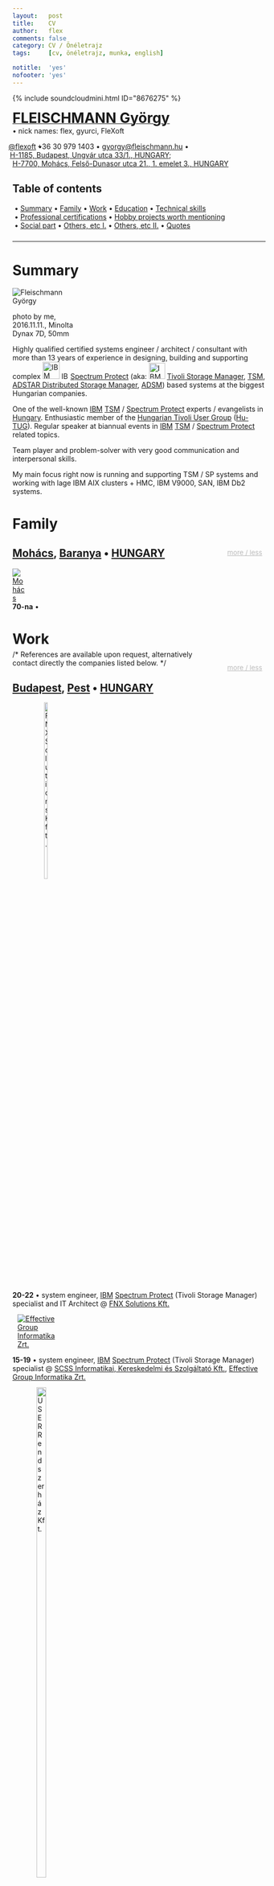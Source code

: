 ```yaml
---
layout:   post
title:    CV
author:   flex
comments: false
category: CV / Önéletrajz
tags:     [cv, önéletrajz, munka, english]

notitle:  'yes'
nofooter: 'yes'
---
```


{% include soundcloudmini.html ID="8676275" %}

<p style="margin-top: .1em; text-align: left;"><nobr><a href="https://gyorgy.fleischmann.hu/" target="_blank" rel="noopener noreferrer"><b style="font-size: 2em;">FLEISCHMANN György</b></a></nobr> <nobr>• nick names: flex, gyurci, FleXoft</nobr></p>

<p style="text-align: left;"><nobr><a href="https://twitter.com/flexoft" target="_blank" rel="noopener noreferrer"><i class="icon-twitter" style="margin-left: -4px; margin-right: -4px;"></i>@flexoft</a> •</nobr><nobr><i class="icon-mobile" style="margin-left: -4px; margin-right: -5px;"></i>+36 30 979 1403 •</nobr> <nobr><a href="mailto:gyorgy@fleischmann.hu" target="_top">gyorgy@fleischmann.hu</a> •</nobr> <nobr><a href="https://www.google.hu/maps/place/Budapest,+Ungv%C3%A1r+u.+33,+1185/@47.4337246,19.2123318,17z/data=!3m1!4b1!4m5!3m4!1s0x4741c18a7203082b:0x62593567a50ce394!8m2!3d47.433721!4d19.2145258?hl=hu"><i class="icon-home" style="margin-left: -5px; margin-right: 0px;"></i>H-1185, Budapest, Ungvár utca 33/1., HUNGARY</a></nobr>; <nobr><a href="https://www.google.com/maps/place/Moh%C3%A1cs,+Fels%C5%91-Dunasor+u.+21,+7700/@45.9987717,18.6858149,17z/data=!3m1!4b1!4m5!3m4!1s0x4742d1356221098b:0x77808ab57d5f960b!8m2!3d45.998768!4d18.6880089">H-7700, Mohács, Felső-Dunasor utca 21., 1. emelet 3., HUNGARY</a></nobr></p>

## Table of contents

<nobr>&nbsp;• <a href="#summary">Summary</a></nobr><nobr>&nbsp;• <a href="#family">Family</a></nobr><nobr>&nbsp;• <a href="#work">Work</a></nobr><nobr>&nbsp;• <a href="#education">Education</a></nobr><nobr>&nbsp;• <a href="#technical-skills">Technical skills</a></nobr><nobr>&nbsp;• <a href="#professional-certifications">Professional certifications</a></nobr><nobr>&nbsp;• <a href="#hobby-projects-worth-mentioning">Hobby projects worth mentioning</a></nobr><nobr>&nbsp;• <a href="#social-part">Social part</a></nobr><nobr>&nbsp;• <a href="#others-etc-i">Others, etc I.</a></nobr><nobr>&nbsp;• <a href="#others-etc-ii">Others, etc II.</a></nobr><nobr>&nbsp;• <a href="#quotes">Quotes</a></nobr>

<hr style="margin-top: 1.7em;">

# Summary

<div class="rightbox" style="width: 30%;"><img class="shadow fade" id="fadeimg1" onload="document.getElementById('fadeimg1').style.opacity='1'" src="photos/flex.jpg" alt="Fleischmann György" title="Fleischmann György">
  <p class="phototext">photo by me, 2016.11.11., Minolta Dynax 7D, 50mm</p></div>

Highly qualified certified systems engineer / architect / consultant with more than 13 years <span id="workTSM"></span> of experience in designing, building and supporting complex <a href="https://www.ibm.com/"><img class="inline" src="images/IBM_logo.jpg" alt="IBM Logo" style="width: 2.4em;"></a> <a href="https://www.ibm.com/us-en/marketplace/data-protection-and-recovery"><img class="inline" src="images/SpectrumProtect.png" alt="IBM Spectrum Protect Logo" style="width: 1em;"></a> <a href="https://www.ibm.com/us-en/marketplace/data-protection-and-recovery">Spectrum Protect</a> (aka: <a href="https://www.ibm.com/"><img class="inline" src="https://s-media-cache-ak0.pinimg.com/originals/f2/c2/e2/f2c2e2b63af6ffe5ddfff5a2557bfee6.jpg" alt="IBM Logo" style="width: 2.3em;"></a> <a href="https://en.wikipedia.org/wiki/IBM_Tivoli_Storage_Manager">Tivoli Storage Manager</a>, <a href="https://en.wikipedia.org/wiki/IBM_Tivoli_Storage_Manager">TSM</a>, <a href="https://en.wikipedia.org/wiki/IBM_Tivoli_Storage_Manager">ADSTAR Distributed Storage Manager</a>, <a href="https://en.wikipedia.org/wiki/IBM_Tivoli_Storage_Manager">ADSM</a>) based systems at the biggest Hungarian companies.

One of the well-known <a href="https://www.ibm.com/">IBM</a> <a href="https://www.ibm.com/us-en/marketplace/data-protection-and-recovery">TSM</a> / <a href="https://www.ibm.com/us-en/marketplace/data-protection-and-recovery">Spectrum Protect</a> experts / evangelists in <a href="https://en.wikipedia.org/wiki/Hungary">Hungary</a>. Enthusiastic member of the <a href="https://www.imwuc.org/hutug">Hungarian Tivoli User Group</a> (<a href="https://www.imwuc.org/hutug">Hu-TUG</a>). Regular speaker at biannual events in <a href="https://www.ibm.com/">IBM</a> <a href="https://www.ibm.com/us-en/marketplace/data-protection-and-recovery">TSM</a> / <a href="https://www.ibm.com/us-en/marketplace/data-protection-and-recovery">Spectrum Protect</a> related topics.

Team player and problem-solver with very good communication and interpersonal skills.

My main focus right now is running and supporting TSM / SP systems and working with lage IBM AIX clusters + HMC, IBM V9000, SAN, IBM Db2 systems.

<!-- break -->

<!-- # Family override clear property -->
<h1 id="family" style="clear: none;">Family</h1>

<div style="margin-left: 1em; padding: 0; float: right; width: 75pt; clear: right;">
  <p style="text-align: right; margin-bottom: 0;margin-right: 0.5em; font-size: 10pt;"><a class="hvr-buzz-out" style="color: #bbb;" href="javascript:showhide( 'motherID', 'fatherID', 'vigyorID', 'wifeID', 'annaID', 'gergoID', 'andrasID', 'hideBP', 'familypics' );">more / less <i class="icon-plus"></i></a></p>
</div>

## <a href="https://hu.wikipedia.org/wiki/Moh%C3%A1cs">Mohács</a>, <a href="https://hu.wikipedia.org/wiki/Baranya_megye">Baranya</a> • <a href="https://en.wikipedia.org/wiki/Hungary">HUNGARY</a>

<div class="rightbox" style="width: 5%;"><a href="http://www.mohacs.hu/"><img src="images/MohacsCimer.png" alt="Mohács" title="Mohács"></a></div>

<div id="motherID" style="display:none;"><span title="1937-2014">37-14</span> • <a href="https://anyuka.fleischmann.hu/">mother, Zsuzsanna</a> • <span id="motherBirthDiff"></span>, ✟ <span id="motherBirthAgo">?</span> ago</div>
<div id="fatherID" style="display:none;"><span title="1945-">45-na</span> • <a href="https://apuka.fleischmann.hu/">father, György</a> • <span id="fatherBirthDiff"></span></div>
<div id="vigyorID" style="display:none;"><span title="1957-">57-na</span> • stepbrother, István • <span id="vigyorBirthDiff"></span></div>

<div id="flexID" style="display:block;"><span title="1970-"><b>70-na</b></span> • <span id="flexBirthDiff"></span></div>

<div id="hideBP" style="display:none;"><div class="rightbox" style="width: 5%;"><a href="http://www.budapest.hu/"><img src="https://upload.wikimedia.org/wikipedia/commons/thumb/4/43/Coa_Hungary_Town_Budapest_big.svg/1200px-Coa_Hungary_Town_Budapest_big.svg.png" alt="Budapest" title="Budapest"></a></div>
<h2><a href="https://hu.wikipedia.org/wiki/Budapest">Budapest</a>, <a href="https://hu.wikipedia.org/wiki/Pest_megye">Pest</a> • <a href="https://en.wikipedia.org/wiki/Hungary">HUNGARY</a></h2></div>

<div id="wifeID" style="display:none;"><span title="1974-">74-na</span> • <a href="https://hajnalka.fleischmann.hu/">wife, Hajnalka</a> • <span id="wifeBirthDiff"></span> <span><div style="display:inline-block; font-size: 0.4em; "><b>acquaintance:</b> <span id="acquaintanceDiff"></span><br><b>marriage:</b> <span id="marriagehDiff"></span></div></span></div>
<div id="annaID" style="display:none;"><span title="2001-">01-na</span> • <a href="https://anna.fleischmann.hu/">Anna</a> • <span id="annaBirthDiff"></span></div>
<div id="gergoID" style="display:none;"><span title="2005-">05-na</span> • <a href="https://gergo.fleischmann.hu/">Gergő</a> • <span id="gergoBirthDiff"></span></div>
<div id="andrasID" style="display:none;"><span title="2017-">17-na</span> • <a href="https://andras.fleischmann.hu/">András</a> • <span id="andrasBirthDiff"></span></div>

# Work
<div style="margin-left: 1em; padding: 0; float: right; width: 75pt;">
  <p style="text-align: right; margin-bottom: 0;margin-right: 0.5em; font-size: 10pt;"><a class="hvr-buzz-out" style="color: #bbb;" href="javascript:showhide( 'fnxsID', 'egID', 'userID', 'schneiderID', 'sgID', 'clID', 'mofaID' );">more / less <i class="icon-plus"></i></a></p>
</div>
<p class="phototext" style="margin-top: -1em;">/* References are available upon request, alternatively contact directly the companies listed below. */</p>

## <a href="https://hu.wikipedia.org/wiki/Budapest">Budapest</a>, <a href="https://hu.wikipedia.org/wiki/Pest_megye">Pest</a> • <a href="https://en.wikipedia.org/wiki/Hungary">HUNGARY</a>

<div class="rightbox" style="width: 15%; margin-left: 2%; margin-top: -.1em;"><a href="https://fnxs.hu/"><img class="" style="width: 30%" align="right" src="images/cv/FNXS_transparent_logo.png" alt="FNX Solutions Kft." title="FNX Solutions Kft."></a></div>
<p><nobr><span title="2015-"><b>20-22</b></span> • </nobr>system engineer, <a href="http://www.ibm.com/">IBM</a> <a href="http://www-03.ibm.com/software/products/en/spectrum-protect">Spectrum Protect</a> (Tivoli Storage Manager) specialist and IT Architect @ <a href="http://www.scss.hu/">FNX Solutions Kft.</a></p>

<div id="fnxsID" style="display:none; margin-left: 1em; margin-bottom: 1em;">

<ul style="list-style-type:disc">
<li>further support at large IBM TSM, SP customers in Hungary</li>
<li>participate in large IT projects as an IT Architect in Hungary</li>
<li>work with lage IBM AIX clusters + HMC, IBM FlashSystem V9000, SAN, IBM Db2 systems</li>
<li>spent <b><span id="work_fnxs"></span></b></li>
</ul>

</div>
<div style="clear: both; margin: 0;"></div>

<div class="rightbox" style="width: 15%; margin-left: 2%; margin-top: -.1em;"><a href="http://effectivegroup.hu/"><img class="" src="images/cv/EG_logo.png" alt="Effective Group Informatika Zrt." title="Effective Group Informatika Zrt."></a></div>
<p><nobr><span title="2015-"><b>15-19</b></span> • </nobr>system engineer, <a href="http://www.ibm.com/">IBM</a> <a href="http://www-03.ibm.com/software/products/en/spectrum-protect">Spectrum Protect</a> (Tivoli Storage Manager) specialist @ <a href="http://www.scss.hu/">SCSS Informatikai, Kereskedelmi és Szolgáltató Kft.</a>, <a href="http://effectivegroup.hu/">Effective Group Informatika Zrt.</a></p>

<div id="egID" style="display:none; margin-left: 1em; margin-bottom: 1em;">

<ul style="list-style-type:disc">
<li>working with <a href="https://www.microfocus.com/en-us/products/servicemanager/overview">Micro Focus / HPE / HP Service Manager</a> for more than a year as a new field</li>
<li>learning "<a src="https://www-03.ibm.com/software/products/lv/tivosystautoformult">IBM Tivoli System Automation for Multiplatforms"</a> cluster managing software</li>
<li>supporting a dozen large IBM TSM, SP customers in Hungary</li>
<li>supporting IBM GPFS, Spectrum Scale cutomers with TSM / SP HSM</li>
<li>TSM Symposium, 15 (Dresden)</li>
<li>speaker of <a href="http://systemsday.momartmail.hu/Home/Program">IBM, RRC Systems Day</a> (Effective storage usage in backup environments, real implementation experiences), 17</li>
<li>spent <b><span id="work_eg"></span></b></li>
</ul>

<b>main projects and references:</b><br>

<ul style="list-style-type:disc">
<li>Service Manager:</li>

<ul style="list-style-type:circle">
<li>MOL Nyrt. (>1Y): participate in new SM implementation (configuration item customization, uCMDB integration and service catalog parts)</li>
<li>small SM works at Magyar Államkincstár and GIRO Zrt.</li>
</ul>
</ul>

<ul style="list-style-type:disc">
<li>7/24 high availability TSM v6, v7, v8 support for:</li>

<ul style="list-style-type:circle">
<li>MKB BANK Zrt. (>3Y): 4 TSM servers on a HP-UX cluster environment with library manager configuration and other 2 TSM servers (IBM AIX) for document archiving systems</li>
<li>Generali Biztosító Zrt. (>2Y): 2 general TSM servers on Microsoft Windows and other 2 TSM (IBM AIX) servers for document store systems</li>
<li>MTVA (Médiaszolgáltatás-támogató és Vagyonkezelő Alap, Media Services and Support Trust Fund) (>3Y): TSM on a Microsoft Windows servers, node replication, container pool deduplication environments and TSM on Linux with GPFS filesystems</li>
<li>MVMI (Magyar Villamos Művek Informatika Zrt., Hungarian Electricity Private Limited Company), NAK (Nemzeti Agrárgazdasági Kamara, Hungarian Chamber of Agriculture), Diákhitel Központ Zrt., EOS Faktor Zrt., FGSZ (FGSZ Földgázszállító Zrt., Natural Gas Transmission Private Company Limited), FPH (Budapest Főváros Önkormányzata Főpolgármesteri Hivatal, Municipality of Budapest)</li>
</ul>
</ul>

</div>
<div style="clear: both; margin: 0;"></div>

<div class="rightbox" style="width: 15%; margin-left: 2%; margin-top: -.1em;"><a href="http://www.userrendszerhaz.hu/"><img class="" style="width: 50%" align="right" src="images/cv/USER_logo.png" alt="USER Rendszerház Kft." title="USER Rendszerház Kft."></a></div>
<p><nobr><span title="2004-2014"><b>04-14</b></span> • </nobr>system engineer, <a href="http://www.ibm.com/">IBM</a> <a href="http://www-03.ibm.com/software/products/en/spectrum-protect">Tivoli Storage Manager</a> specialist @ <a href="http://www.user.hu/">USER Tanácsadó Kft.</a>, <a href="http://www.userrendszerhaz.hu/">USER Rendszerház Kft.</a> (IBM Tivoli Awards, <span title="2012">12</span> • IBM AAA-level Tivoli Deployment Accreditation, <span title="2013">13</span>)</p>

<div id="userID" style="display:none; margin-left: 1em; margin-bottom: 1em;">

<ul style="list-style-type:disc">
<li>supporting a dozen large IBM TSM customers in Hungary</li>
<li>participation in the biggest IBM TSM related events (IBM C&SI EMEA Technical Academy, 14 (Madrid) • IBM Tivoli Technical Academy, 13 (Reading) • TSM Symposium, 11 (Dresden))</li>
<li>architect / integrate big IBM TSM configurations</li>
<li>troubleshoot / consult performance, backup, restore issues</li>
<li>member of several IBM TSM API based developments</li>
<li>health check, operate, maintain big IBM TSM environments</li>
<li>speaker of <a href="http://cloudday.momart.hu/">VMware Cloud Day</a> (Backing up VMware with IBM technology), 13</li>
<li>spent <b><span id="work_user"></span></b></li>
</ul>

<b>main projects and references:</b><br>

<ul style="list-style-type:disc">
<li>7/24 high availability TSM v5, v6 support for:</li>
<ul style="list-style-type:circle">
<li>MKB BANK Zrt. (>10Y): 4 TSM servers on a HP-UX cluster environment with library manager configuration and other 2 TSM servers (IBM AIX) for document archiving systems</li>
<li>Allianz Hungária Zrt. (>10Y): TSM on a HA AIX environment with library manager configuration and other 2 TSM servers for document store systems</li>  
<li>Genarali Biztosító Zrt. (>10Y): 4 general TSM servers on Microsoft Windows for the region and other 2 TSM servers on IBM AIX for document store systems</li>
<li>FHB (FHB Bank Zrt., FHB Commercial Bank Ltd.) (>2Y): TSM on a AIX HA environment</li>
<li>Budapest Bank (>10Y): 2 TSM servers on a HA AIX environment</li>
<li>Chello Central Europe Zrt. (AMC Networks International – Central Europe) (>8Y): biggest TSM based video media archiving environment implementation and support</li>
<li>HVB (HypoVereinsbank)/UniCredit Bank Hungary Zrt. (>10Y): the first v5 –> v6 AIX TSM systems migrated in the region on an IBM PureFlex system</li>
</ul>
<li>TSM v5 -> v6 migration (TSM DB > 300GB) (OEP, UniCredit Bank Hungary Zrt., Genarali Biztosító Zrt., MKB BANK Zrt.)</li>
<li>v6 TSM based backup solutions for IBM PureFlex based environments and support (iCell, NISZ)</li>
<li>TSM v5 -> v6 migration consultation at HSBC Turkey (Istanbul)</li>
<li>dealt with IBM SoftLayer fundamentals (Infrastructure-as-a-Service (IaaS))</li>
</ul>

</div>
<div style="clear: both; margin: 0;"></div>

<div class="rightbox" style="width: 15%; margin-left: 2%"><a href="http://www.schneider-electric.hu/"><img class="" src="images/cv/Schneider_Electric_logo.png" alt="Schneider Electric Hungária Villamossági Rt." title="Schneider Electric Hungária Villamossági Rt."></a></div>
<p><nobr><span title="2001-2003"><b>01-03</b></span> • </nobr>network / <a href="http://www.ibm.com/">IBM</a> <a href="http://www-03.ibm.com/software/products/en/ibmdomino">Lotus Notes / Domino</a> administrator @ <a href="http://www.schneider-electric.hu/">Schneider Electric Hungária Villamossági Rt.</a></p>

<div id="schneiderID" style="display:none; margin-left: 1em; margin-bottom: 1em; margin-top: 0em;">

<ul style="list-style-type:disc">
<li class="small">IBM Lotus Notes administrator (450 users; Austria, Slovak Republic, Slovenia, Croatia, Yugoslavia) and developer</li>
<li class="small">operating the entire network</li>
<li class="small">work in S.A.P. R3 environment (COMPAQ/Digital, True64 UNIX)</li>
<li class="small">organised and successfully started the new logistics center of Schneider Electric Hungária Villamossági Rt. in Harbor Park (Frame Relay connection to the center, phone network, computer network, wireless phone (DECT), wireless network (based on Cisco Aironet 340, 350 series), Novell Netware, ...)</li>
<li class="small">working with the following systems and equipments: CheckPoint firewall, Netscape iPlanet Web server, Netscape CMS server, Netscape Proxy server, Novell Netware 5.x, Intel Shiva + Radius, Nortel network equipments (switches, routers, hubs), ntp, ...</li>
<li class="small">prepared: SMS gateway (Linux + perl + Nokia 6210), webcamera (Linux + V4L + bttv)</li>
<li class="small">started the intranet in Hungary (based on IBM Lotus Notes, WIB)</li>
<li class="small">spent <b><span id="work_schneider"></span></b></li>
</ul>

</div>
<div style="clear: both; margin: 0;"></div>

<div class="rightbox" style="width: 15%; margin-left: 2%"><a href="http://www.societegenerale.fr/"><img class="" src="images/cv/SG_logo.png" alt="Société Générale Hungária Bank Inc." title="Société Générale Hungária Bank Inc."></a></div>
<p><nobr><span title="1998-2001"><b>98-01</b></span> • </nobr>office automation officer @ <a href="http://www.societegenerale.fr/">Société Générale Hungária Bank Inc.</a></p>

<div id="sgID" style="display:none; margin-left: 1em; margin-bottom: 1em; margin-top: 0em;">

<ul style="list-style-type:disc">
<li class="small">built up from the ground the entire information system of this new bank with two colleagues</li>
<li class="small">Lotus Notes administrator and developer</li>
<li class="small">working with GIRO, SWIFT and the local accounting system</li>
<li class="small">installing and supporting SogeCash (MultiCash based) remote bank systems</li>
<li class="small">spent <b><span id="work_sg"></span></b></li>
</ul>

</div>
<div style="clear: both;"></div>

<div class="rightbox" style="width: 15%; margin-left: 2%"><a href="http://www.ca-cib.com/"><img class="" src="images/cv/CL_logo.png" alt="Crédit Lyonnais Bank Hungary Inc." title="Crédit Lyonnais Bank Hungary Inc."></a></div>
<p><nobr><span title="1997-1998"><b>97-98</b></span> • </nobr>EDP assistant @ <a href="http://www.ca-cib.com/">Crédit Lyonnais Bank Hungary Inc.</a></p>

<div id="clID" style="display:none; margin-left: 1em; margin-bottom: 1em; margin-top: 0em;">

<ul style="list-style-type:disc">
<li class="smallest">learning to use and operate the new systems (HP-UX, HP PCs, Microsoft WindowsNT network, SQL, TCP/IP)</li>
<li class="smallest">worked with GIRO, SWIFT, Lotus Notes and the local accounting system</li>
<li class="smallest">spent <b><span id="work_cl"></span></b></li>
</ul>

</div>
<div style="clear: both; margin: 0;"></div>

## <a href="https://hu.wikipedia.org/wiki/Moh%C3%A1cs">Mohács</a>, <a href="https://hu.wikipedia.org/wiki/Baranya_megye">Baranya</a> • <a href="https://en.wikipedia.org/wiki/Hungary">HUNGARY</a>

<div class="rightbox" style="width: 15%; margin-left: 2%"><a href="http://kronospan-mofa.hu/"><img class="" src="images/cv/Kronospan-mofa_logo.png" alt="Fibreboard Factory (M.O.F.A.) Inc." title="Fibreboard Factory (M.O.F.A.) Inc."></a></div>
<p><nobr><span title="1991-1997"><b>91-97</b></span> • </nobr>system engineer @ <a href="http://kronospan-mofa.hu/">Fibreboard Factory (M.O.F.A.) Inc.</a></p>

<div id="mofaID" style="display:none; margin-left: 1em; margin-bottom: 1em;">

<ul style="list-style-type:disc">
<li class="smallest">learned to use i8048 and i8051 microcontrollers</li>
<li class="smallest">December 1991 - August 1992 programmer assistant, computer technology collaborator</li>
<li class="smallest">learned to use the local network, programmed in C language</li>
<li class="smallest">March 1994 - March 1997 computer technology organizer</li>
<li class="smallest">extended the network of the company, connected its existing systems, worked independently, maintained and controlled the whole system</li>
<li class="smallest">formed new concepts in the information technology system of the company, established the e-mail system and the DIAL-IN accessibility of the network, developed ONLINE systems and established these systems on the existing network</li>
<li class="smallest">software legalization</li>
<li class="smallest">established and maintained several Novell NetWare based networks in Mohács city</li>
<li class="smallest">spent <b><span id="work_mofa"></span></b> including my compulsory military service</li>
</ul>

</div>
<div style="clear: both; margin: 0;"></div>

# Education

## <a href="https://hu.wikipedia.org/wiki/Kecskem%C3%A9t">Kecskemét</a>, <a href="https://hu.wikipedia.org/wiki/B%C3%A1cs-Kiskun_megye">Bács-Kiskun</a> • <a href="https://en.wikipedia.org/wiki/Hungary">HUNGARY</a>

<div class="rightbox" style="width: 15%; margin-left: 2%"><a href="http://gamf.uni-pae.hu/"><img class="" style="width: 30%" align="right" src="images/cv/GAMF_logo.png" alt="Technical College of Machine Industry and Automation (G.A.M.F.)" title="Technical College of Machine Industry and Automation (G.A.M.F.)"></a></div>
<p><nobr><span title="1988-1991"><b>88-91</b></span> • </nobr><a href="http://gamf.uni-pae.hu/">Technical College of Machine Industry and Automation (G.A.M.F.)</a> • specialization: computer technology • my diploma work was an Intel MCS-51 (8051) assembler and BIN2HEX converter written in Intel x86 assembly language</p>
 
## <a href="https://hu.wikipedia.org/wiki/Moh%C3%A1cs">Mohács</a>, <a href="https://hu.wikipedia.org/wiki/Baranya_megye">Baranya</a> • <a href="https://en.wikipedia.org/wiki/Hungary">HUNGARY</a>

<div class="rightbox" style="width: 15%; margin-left: 2%"><a href="http://mohacsikisfaludy.hu/"><img class="" style="width: 30%" align="right" src="images/cv/Kisfaludy_logo.png" alt="Kisfaludy Károly Secondary School" title="Kisfaludy Károly Secondary School"></a></div>
<p><nobr><span title="1984-1988"><b>84-88</b></span> • </nobr><a href="http://mohacsikisfaludy.hu/">Kisfaludy Károly Secondary School</a> • faculties: mathematics, physics</p>

# Technical skills

## IBM Tivoli Storage Manager / Spectrum Protect related

Daily TSM administration and 7/24 support for banks, insurance companies, broadcasting companies and state sector • Co-author of the <a href="http://www.tsmadmin.com/">tsmadmin.com</a> blog • Founder of the <a href="https://tsmadm.pl.fleischmann.hu">tsmadm.pl</a> free IBM TSM administration tool • The person who opens / closes the most tickets (IBM <a href="https://www-01.ibm.com/support/docview.wss?uid=swg21507643">PMR</a>, <a href="https://www-01.ibm.com/support/docview.wss?uid=swg21507643">Problem Management Report</a>) each year in Hungary • Took IBM TSM / Spectrum Protect (implementation, operation, administration, advanced administration) trainings (>30, on behalf of IBM, <a href="http://iqjb.hu/">IQSOFT - John Bryce Oktatóközpont Kft.</a> and <a href="https://www.training360.com/">Training 360 Kft.</a>)

## Programming languages

Objective-C (applications with Core Location framework, 13 and BLE, 17) • C (kernel mode device driver on Linux, TSM API) • Lua (Simple game development on PICO-8) • 80x86 assembly (direct IPX protocol programming) • ATMEL AVR assembly, C (GSM based home automation, 09) • Epson S1C88 assembly (code breaker game, 04) • CA Clipper • DataFlex • perl (tsmadm.pl, 13) • awk • UNIX shell • Psion OPL (PhotoPal, 01) • Lotus Formula • Lotus Script (incident log system) • JavaScript

<p class="phototext" style="margin-top: -0.4em;">/* I'm not a real coder! */</p>

## Operating systems

UNIX (from [Slackware](http://www.slackware.com/) 1.0) • Microsoft Windows (>2.1x) • Apple macOS (>Mac OS X 10.4, Tiger)

## Hardware

IBM tape libraries (LTO, 3592 drives); IBM, HPE, Oracle High-End machines and storage systems

# Professional certifications

<div class="rightbox" style="width: 7%;"><img class="" src="images/cv/IBM_Sectrum_Protect_v8.1.png" alt="IBM Sectrum Protect v8.1 Deployment Professional" title="IBM Sectrum Protect v8.1 Deployment Professional"></div><div class="rightbox" style="width: 7%;"><img class="" src="images/cv/Veeam_Availability_Suite_VMTSP_v9.5.png" alt="Veeam Availability Suite VMTSP v9.5" title="Veeam Availability Suite VMTSP v9.5"></div>

* Veeam Technical Sales Professional (VMTSP) • 05/10/2021
* ITIL v3 2011 Foundation • 08/10/2018
* Veeam Technical Sales Professional (VMTSP) - Veeam Availability Suite v9.5 • 09/28/2017
* IBM Certified Deployment Professional - Spectrum Protect V8.1 • 07/28/2017
* IBM Certified Deployment Professional - Tivoli Storage Manager V7.1 • 05/18/2015
* IBM Certified Deployment Professional - Tivoli Storage Productivity Center v5.1 • 06/04/2013
* IBM Certified Deployment Professional - Tivoli Storage Manager v6.3 • 02/01/2013
* IBM Certified Solution Advisor - Tivoli Storage Solutions v3 • 03/22/2012
* IBM Certified Solution Advisor - Tivoli Storage Solutions v2 • 03/30/2011
* IBM Certified Deployment Professional - Tivoli Storage Manager v6.1 • 12/01/2009

# Hobby projects worth mentioning

<div class="rightbox" style="width: 12%;">
<a href="transversion.html"><img class="zoomeffect" src="images/transversion/transversion_v1.0.p8.png" alt="PICO-8 Transversion" title="PICO-8 Transversion"/></a>
<p class="phototext"><a href="transversion.html">Transversion</a> on PICO-8</p>
<br>
<a href="https://fleischmann.hu/"><img class="shadow zoomeffect" src="images/html/fleischmann.hu_(2018-02-01).png" alt="fleischmann.hu from 2018." title="fleischmann.hu from 2018."></a>
<p class="phototext"><a href="https://fleischmann.hu/">fleischmann.hu</a> from 2018.</p>
</div>

<div class="rightbox" style="width: 15%;">
<a href="https://old.fleischmann.hu/photo/contents/index.htm"><img class="shadow zoomeffect" src="images/html/FLEISCHMANN.HU_Tartalom-Contents_(20100518).png" alt="fleischmann.hu from 2010." title="fleischmann.hu from 2010."></a>
<p class="phototext"><a href="https://old.fleischmann.hu/photo/contents/index.htm">fleischmann.hu</a> from 2010.</p>
</div>

<div class="rightbox" style="width: 15%;">
<a href="https://tsmadm.pl.fleischmann.hu"><img class="shadow zoomeffect" src="images/html/tsmadm.pl.jpg" alt="tsmadm.pl" title="tsmadm.pl"></a>
<p class="phototext"><a href="https://tsmadm.pl.fleischmann.hu">tsmadm.pl</a></p>
<br>
<a href="https://github.com/FleXoft/SpeedLimit-for-iOS"><img class="shadow zoomeffect" src="images/html/SpeedLimit.png" alt="SpeedLimit" title="SpeedLimit"/></a>
<p class="phototext"><a href="https://github.com/FleXoft/SpeedLimit-for-iOS">SpeedLimit</a> on iOS</p>
</div>

## 18

* <a href="https://www.lexaloffle.com/pico-8.php">PICO-8</a> simple game development (<a href="https://pico-8.wikia.com/wiki/Lua">Lua</a>) [project on GitHub](https://github.com/FleXoft/pico8-transversion)
* spadmin.pl (perl) [abandoned 😢]
* regularly updated, developed [fleischmann.hu](https://fleischmann.hu/) pages

## 17

* <a href="https://fleischmann.hu/">family pages (GitHub, jekyll, HTML5, CSS3)</a>
* <a href="https://github.com/FleXoft/HuTUG">Hu-TUG storage newsletters 1-5</a> (Google Docs)
* simple heart rate monitoring macOS application based on Polar H7 BLE device with Xcode and Swift <a href="https://github.com/FleXoft/Polar-H7-HRM">project on GitHub</a>

## 15

* recorded for a year what I did and what I looked like
<div style="width: 49.33%; margin-left: 1.3em;"><div class="videocontainer" style="padding-bottom: 31%;"><iframe class="iframeshadow" src="https://player.vimeo.com/video/249302002" frameborder="0" webkitallowfullscreen mozallowfullscreen allowfullscreen></iframe></div></div>

## 13

* <a href="https://tsmadm.pl.fleischmann.hu/">tsmadm.pl</a> (perl) <a href="https://github.com/FleXoft/tsmadm.pl">project on GitHub</a>
* speedLimit for iOS (Objective-C) <a href="https://github.com/FleXoft/SpeedLimit-for-iOS">project on GitHub</a>

## -10

* active photoblogger (<a href="https://old.fleischmann.hu/photo/B2005/latest.htm">05</a>, <a href="https://old.fleischmann.hu/photo/B2006/latest.htm">06</a>, <a href="https://old.fleischmann.hu/photo/B2007/latest.htm">07</a>, <a href="https://old.fleischmann.hu/photo/B2008/latest.htm">08</a>, <a href="https://old.fleischmann.hu/photo/B2009Q1/index.htm">09</a> + photoblog site generator perl script)

<div class="rightbox" style="width: 17%;">
<a href="https://www.flickr.com/photos/fleischmann/sets/72157622129419487/"><img class="shadow zoomeffect" src="images/flickr_thumb.png" alt="BKV Photostream" title="BKV Photostream"></a><p class="phototext"><a href="https://www.flickr.com/photos/fleischmann/sets/72157622129419487/">BKV Photostream</a></p>
</div>

## 09

<div class="rightbox" style="width: 13%;">
<a href="https://www.olimex.com/Products/AVR/Development/AVR-GSM/"><img class="" src="https://www.olimex.com/Products/AVR/Development/AVR-GSM/images/thumbs/310x230/AVR-GSM-01.jpg" alt="" title=""></a><p class="phototext"><a href="https://www.olimex.com/Products/AVR/Development/AVR-GSM/">AVR-GSM</a></p>
</div>

* <a href="https://www.olimex.com/Products/AVR/Development/AVR-GSM/">AVR-GSM</a> based home automation project (<a href="https://en.wikipedia.org/wiki/AVR_microcontrollers">AVR</a> C, <a href="https://en.wikipedia.org/wiki/I%C2%B2C">I²C</a>, <a href="http://www.ti.com/product/LM75A">LM75</a>, <a href="https://en.wikipedia.org/wiki/Hitachi_HD44780_LCD_controller">HD44780</a>, <a href="https://en.wikipedia.org/wiki/SIMCom">SIM300D</a>)
* <a href="https://www.flickr.com/photos/fleischmann/sets/72157622129419487/">BKV photostream</a>

# Social part

You can also find me on a variety of social network sites:

<nobr><a href="https://twitter.com/FleXoft"><i class="icon-twitter" style="margin-right: -1px;"></i>twitter</a> •</nobr> 
<nobr><a href="https://www.facebook.com/fleischmann.gy"><i class="icon-facebook" style="margin-left: -5px; margin-right: -6px;"></i>facebook</a> •</nobr> 
<nobr><a href="http://fleischmann.tumblr.com/"><i class="icon-tumblr" style="margin-left: -4px; margin-right: -4px;"></i>tumblr</a> •</nobr> 
<nobr><a href="https://www.flickr.com/photos/fleischmann/sets/72157622129419487/"><i class="icon-flickr" style="margin-right: 0px;"></i>flickr</a> •</nobr> 
<nobr><a href="https://plus.google.com/111227740573593478868"><i class="icon-gplus" style="margin-right: 0.3em;"></i>Google+</a> •</nobr> 
<nobr><a href="skype://Flexoft/"><i class="icon-skype" style="margin-right: -1px;"></i>Skype</a> •</nobr> 
<nobr><a href="https://www.linkedin.com/in/fleischmanngyorgy/">linked<i class="icon-linkedin-squared"></i></a> •</nobr> 
<nobr><a href="https://github.com/FleXoft"><i class="icon-github-circled"></i>GitHub</a> / <a href="https://gist.github.com/FleXoft/">GitHubGist</a> •</nobr>
<nobr><a href="https://soundcloud.com/fleischmann-gy-rgy"><i class="icon-soundcloud"></i> Soundcloud</a> •</nobr>
<nobr><a href="https://hypem.com/FleXoft">HYPE MACHINE</a> <a href="https://hypem.com/FleXoft"><img src="images/HYPE_MACHINE.png" style="width: 25px;"></a> •</nobr>
<nobr><a href="https://www.gog.com/u/FleXoft">GOG</a> <a href="https://www.gog.com/u/FleXoft"></a> •</nobr>
<nobr><a href="https://steamcommunity.com/id/flexoft/">Steam</a> <a href="https://steamcommunity.com/id/flexoft/"></a></nobr>

<!-- Prepare a container for your calendar. -->
<script src="https://unpkg.com/github-calendar@latest/dist/github-calendar.min.js"></script>

<!-- Optionally, include the theme (if you don't want to struggle to write the CSS) -->
<link rel="stylesheet" href="https://unpkg.com/github-calendar@latest/dist/github-calendar-responsive.css" />

<style type="text/css">
  
.f4 { display: none; }

.float-left {
  display: none;  
}

.contrib-legend {
  display: none;  
}

</style>

<!-- Prepare a container for your calendar. -->
<div class="calendar" style="float: left; width: 100%; margin-top: .5em;">
    <!-- Loading stuff -->
    Loading the data just for you.
</div>

<script>
    new GitHubCalendar(".calendar", "FleXoft");
</script>

# Others, etc I.

* working knowledge of everyday English
* good knowledge of technical English
* experienced driver ("B" category driving licence)
* compulsory military service completed
* free time activities: (football), cinema, reading, music, photography
* I do not smoke
* [Sputnik V COVID-19 vaccinated](https://en.wikipedia.org/wiki/Sputnik_V_COVID-19_vaccine) 04/10/2021,
* last update: **05/10/2021** <sub><sup>(MM/DD/YYYY)</sup></sub>

# Others, etc II.

* gender: male
* height, weight: average
* blood type: O Rh negative
* sexual orientation: straight
* sometimes I wear reading glasses: +1.0D
* religion: none (Franco Zeffirelli's "<a href="https://en.wikipedia.org/wiki/Brother_Sun,_Sister_Moon">Fratello sole, sorella luna (Brother Sun, Sister Moon</a>)", Norman Jewison's "<a href="https://en.wikipedia.org/wiki/Jesus_Christ_Superstar">Jesus Christ Superstar</a>" and Terry Jones's "<a href="https://en.wikipedia.org/wiki/Monty_Python%27s_Life_of_Brian">Monty Python's Life of Brian</a>" touched me, but if I really need to choose: <a href="https://en.wikipedia.org/wiki/Buddhism">Buddhism</a> or <a href="https://en.wikipedia.org/wiki/International_Society_for_Krishna_Consciousness">Krishna Consciousness</a> are the closests), I believe in science, <a href="https://en.wikipedia.org/wiki/Open-source_software">open source</a> and <a href="https://www.scene.org/">demo scene</a> instead
* political views: undecided
* intelligence: normal
* civil, marital status: married, 3 kids (<a href="https://anna.fleischmann.hu/">Anna</a> • <a href="https://gergo.fleischmann.hu/">Gergő</a> • <a href="https://andras.fleischmann.hu/">András</a>) and a <a href="https://tofi.fleischmann.hu/">dog</a>
* economy, financial situation: stable
* I'm also a nerd with too many project ideas for one lifetime
* I know what <a href="https://gettingthingsdone.com/">GTD (Get Things Done)</a> and Inbox Zero mean
* my first own computer was a <a href="https://en.wikipedia.org/wiki/Sinclair_Research"><img class="inline" src="images/sinclair.png" alt="Sinclair Logo" style="width: 170px;"></a> <a href="https://en.wikipedia.org/wiki/ZX_Spectrum">ZX Spectrum</a> 48K
* my father is a well known TV repairman, so I deeply believe in fixing things

# Quotes

> "People leave managers, not companies." [Forbes](https://www.forbes.com/sites/victorlipman/2015/08/04/people-leave-managers-not-companies/)

> "For the past 33 years, I have looked in the mirror every morning and asked myself: 'If today were the last day of my life, would I want to do what I am about to do today?' And whenever the answer has been 'No' for too many days in a row, I know I need to change something." [Steve Jobs](https://www.brainyquote.com/quotes/steve_jobs_416877)

> "Trust your passion, believe in your dream." [Satoru Iwata](https://en.wikipedia.org/wiki/Satoru_Iwata)

> “Do. Or do not. There is no try.” [Yoda](https://www.starwars.com/news/the-starwars-com-10-best-yoda-quotes), Star Wars: The Empire Strikes Back

> "The people who are crazy enough to think they can change the world are the ones who do." [Rob Siltanen](https://www.forbes.com/sites/onmarketing/2011/12/14/the-real-story-behind-apples-think-different-campaign/), Apple’s “Think Different” commercial, 1997

> "You don’t want to be rich — You want to be happy." [Sindre Sorhus](https://blog.sindresorhus.com/answering-anything-678ce5623798)

> “No one ever leaves a job because everything’s awesome, right? Work’s hard.” [Kevin Systrom](https://www.theverge.com/2018/10/15/17979282/kevin-systrom-instagram-quitting-ceo-facebook)

> "Change is coming, whether you like it or not! #climatestrike #fridaysforfuture" [Greta Thunberg](https://www.facebook.com/gretathunbergsweden/) 

> “My favorite things in life don’t cost any money. It’s really clear that the most precious resource we all have is time.” [Steve Jobs](https://twitter.com/tim_cook/status/1180431240404430849)

<br>

**[⬆ back to top](#table-of-contents)**

<!-- my Javascript Helpers -->

<script type="text/javascript">
    
    // main()
    
	today = new Date();
    diff  = new Date();
	
  	function dateDiff2 ( fromDate, toDate ) {
    
    	var returnString = "";
    	var tmpdiff;
    
		var one_day = 1000 * 60 * 60 * 24;

    	diff.setTime( new Date( fromDate.getFullYear(), fromDate.getMonth(), fromDate.getDate(), fromDate.getHours(), fromDate.getMinutes() ) - toDate );

    	tmpdiff = diff.getFullYear() - 1970; 	
		if ( tmpdiff != 0 ) {
			returnString += tmpdiff + " " + ( ( tmpdiff != 1 ) ? "years" : "year" );
		}
   	  
		if ( tmpdiff != 0 && ( diff.getMonth() != 0 || ( diff.getDate() - 1 ) != 0 ) ) returnString += ", "; 

   	    tmpdiff = diff.getMonth();
   	 	if ( tmpdiff != 0 ) {
   			returnString += tmpdiff + " " + ( ( tmpdiff != 1 ) ? "months" : "month" );
   		}
   		if ( tmpdiff != 0 && ( ( diff.getDate() - 1 ) != 0 ) ) returnString += " and ";
   	
   	    tmpdiff = diff.getDate() - 1;
   	  	if ( tmpdiff != 0 ) {
   	 		returnString += tmpdiff + " " + ( ( tmpdiff != 1 ) ? "days" : "day" );
   	  	}
  
		return returnString; 
  
  	}
 
    function myTimer () {
     	document.getElementById ( 'motherBirthDiff' ).innerHTML = dateDiff ( new Date( 2014, 03 - 1, 08, 12, 00 ), new Date( 1937, 09 - 1, 07, 12, 00 ) );
     	document.getElementById ( 'motherBirthAgo'   ).innerHTML = dateDiff ( today, new Date( 2014, 03 - 1, 08, 12, 00 ) );
     	document.getElementById ( 'fatherBirthDiff'  ).innerHTML = dateDiff ( today, new Date( 1945, 11 - 1, 16, 12, 00 ) );
    	document.getElementById ( 'vigyorBirthDiff'  ).innerHTML = dateDiff ( today, new Date( 1957, 01 - 1, 23, 12, 00 ) );
    	document.getElementById ( 'flexBirthDiff'    ).innerHTML = dateDiff ( today, new Date( 1970, 05 - 1, 05, 23, 00 ) );
    	document.getElementById ( 'wifeBirthDiff'    ).innerHTML = dateDiff ( today, new Date( 1974, 11 - 1, 24, 22, 00 ) );
    	document.getElementById ( 'annaBirthDiff'    ).innerHTML = dateDiff ( today, new Date( 2001, 11 - 1, 05, 13, 20 ) );
    	document.getElementById ( 'gergoBirthDiff'   ).innerHTML = dateDiff ( today, new Date( 2005, 11 - 1, 11, 10, 45 ) );
    	document.getElementById ( 'andrasBirthDiff'  ).innerHTML = dateDiff ( today, new Date( 2017, 09 - 1, 30, 22, 20 ) );

		  document.getElementById ( 'acquaintanceDiff' ).innerHTML = dateDiff ( today, new Date( 1992, 06 - 1, 04, 14, 00 ) );  	
		  document.getElementById ( 'marriagehDiff'    ).innerHTML = dateDiff ( today, new Date( 1997, 09 - 1, 27, 11, 00 ) );

    	document.getElementById ( 'workTSM'          ).innerHTML = "(" + dateDiff ( today, new Date( 2004, 05 - 1, 01, 09, 00 ) ) + ")";

    		// mofa 		  1991. augusztus 1.	1997. február 28.
    		// cl 			  1997. március 1.		1998. augusztus 31.
    		// sg 		  	1998. szeptember 1.	2001. április 30.
    		// schneider  2001. május 1.		  2003. december 31.
    		// user 		  2004. május 1. 		  2014. december 3.
    		// eg 			  2015. január 1.     2ö19. december 4.
        // fnxs       2020. január 21.    2ö22. június 3ö.
        // one year sabbatical 2ö22. július 1. 2ö23. augusztus 31.
        
    	  document.getElementById ( 'work_mofa'      ).innerHTML = dateDiff ( new Date( 1997, 02 - 1, 28, 12, 00 ), new Date( 1991, 08 - 1, 01, 12, 00 ) );
   	   	document.getElementById ( 'work_cl'        ).innerHTML = dateDiff ( new Date( 1998, 08 - 1, 31, 12, 00 ), new Date( 1997, 03 - 1, 01, 12, 00 ) );
   		  document.getElementById ( 'work_sg'        ).innerHTML = dateDiff ( new Date( 2001, 04 - 1, 08, 30, 00 ), new Date( 1998, 09 - 1, 01, 12, 00 ) );
   	   	document.getElementById ( 'work_schneider' ).innerHTML = dateDiff ( new Date( 2003, 12 - 1, 08, 31, 00 ), new Date( 2001, 05 - 1, 01, 12, 00 ) );
   	   	document.getElementById ( 'work_user'      ).innerHTML = dateDiff ( new Date( 2014, 12 - 1, 03, 12, 00 ), new Date( 2004, 05 - 1, 01, 12, 00 ) );
   	   	document.getElementById ( 'work_eg'        ).innerHTML = dateDiff ( new Date( 2019, 12 - 1, 04, 12, 00 ), new Date( 2015, 01 - 1, 01, 12, 00 ) );
   	   	document.getElementById ( 'work_fnxs'      ).innerHTML = dateDiff ( new Date( 2022, 06 - 1, 30, 12, 00 ), new Date( 2020, 01 - 1, 21, 12, 00 ) );
    }
    setInterval ( myTimer, 1000 );
    
    function showhide ( id ) {
    
    	var len = arguments.length;
        if ( len == 0 ) return;
       
        for( var i = 0; i < len; i++ ) {
  
    		var e = document.getElementById( arguments[i] );
        	e.style.display = ( e.style.display == 'block' ) ? 'none' : 'block';

        	// save the state
        	setCookie( 'gyorgy.fleischmann.hu.cv.showhideState.' + arguments[i], e.style.display, 7 );
     	}
     }

    function showhide_restoreState ( id ) {

    	var len = arguments.length;
        if ( len == 0 ) return;
       
        for( var i = 0; i < len; i++ ) {
  
        	var x = getCookie( 'gyorgy.fleischmann.hu.cv.showhideState.' + arguments[i] );

        	if ( x ) {
	    		var e = document.getElementById( arguments[i] );
	        	e.style.display = x;
     		}
     	}

 	}
 	// restore the previous state
 	showhide_restoreState( 'motherID', 'fatherID', 'vigyorID', 'wifeID', 'annaID', 'gergoID', 'andrasID', 'hideBP', 'familypics' );
 	showhide_restoreState( 'fnxsID', 'egID', 'userID', 'schneiderID', 'sgID', 'clID', 'mofaID' );

    function enabledisableMouse ( id ) {
       
	 	var len = arguments.length;
	    if ( len == 0 ) return;
	      
	    for( var i = 0; i < len; i++ ) {
	 
	   		var e = document.getElementById( arguments[i] );
	       	e.style.pointerEvents = ( e.style.pointerEvents == 'none' ) ? 'auto' : 'none';
	       
	    }	
     	
    }

    /* https://stackoverflow.com/questions/14573223/set-cookie-and-get-cookie-with-javascript */
	
  function setCookie( name, value, days) {
    var expires = "";
    if ( days ) {
        var date = new Date();
        date.setTime( date.getTime() + ( days * 24 * 60 * 60 * 1000 ) );
        expires = "; expires=" + date.toUTCString();
    }
    document.cookie = name + "=" + ( value || "" )  + expires + "; path=/";
  }

  function getCookie( name ) {
    var nameEQ = name + "=";
    var ca = document.cookie.split( ';' );
    for( var i=0; i < ca.length; i++ ) {
        var c = ca[i];
        while ( c.charAt( 0 )==' ' ) c = c.substring( 1, c.length );
        if ( c.indexOf( nameEQ ) == 0 ) return c.substring( nameEQ.length, c.length );
    }
    return null;
  }

  function eraseCookie( name ) {   
    document.cookie = name + '=; Max-Age=-99999999;';  
  }

	/*
	 * Function to calculate the absolute difference in days, months and years between 2 days taking into account variable month lengths and leap years
	 * It ignores any time component (ie hours, minutes and seconds)
	 *
	 * https://gist.github.com/clecuona/2945438
	 */
	function dateDiff(dt1, dt2)
	{
	    /*
	     * setup 'empty' return object
	     */
	    var ret = {days:0, months:0, years:0};

	    /*
	     * If the dates are equal, return the 'empty' object
	     */
	    if (dt1 == dt2) return ret;

	    /*
	     * ensure dt2 > dt1
	     */
	    if (dt1 > dt2)
	    {
	        var dtmp = dt2;
	        dt2 = dt1;
	        dt1 = dtmp;
	    }

	    /*
	     * First get the number of full years
	     */

	    var year1 = dt1.getFullYear();
	    var year2 = dt2.getFullYear();

	    var month1 = dt1.getMonth();
	    var month2 = dt2.getMonth();

	    var day1 = dt1.getDate();
	    var day2 = dt2.getDate();

	    /*
	     * Set initial values bearing in mind the months or days may be negative
	     */

	    ret['years'] = year2 - year1;
	    ret['months'] = month2 - month1;
	    ret['days'] = day2 - day1;

	    /*
	     * Now we deal with the negatives
	     */

	    /*
	     * First if the day difference is negative
	     * eg dt2 = 13 oct, dt1 = 25 sept
	     */
	    if (ret['days'] < 0)
	    {
	        /*
	         * Use temporary dates to get the number of days remaining in the month
	         */
	        var dtmp1 = new Date(dt1.getFullYear(), dt1.getMonth() + 1, 1, 0, 0, -1);

	        var numDays = dtmp1.getDate();

	        ret['months'] -= 1;
	        ret['days'] += numDays;

	    }

	    /*
	     * Now if the month difference is negative
	     */
	    if (ret['months'] < 0)
	    {
	        ret['months'] += 12;
	        ret['years'] -= 1;
	    }

	    // Add string conversion
	    var returnString = "";

		if ( ret['years'] != 0 ) {
	    	returnString += ret['years'] + " " + ( ( ret['years'] != 1 ) ? "years" : "year" );
		}
		
		if ( ret['years'] != 0 && ret['months'] != 0 ) returnString += ", ";

	 	if ( ret['months'] != 0 ) {
			returnString += ret['months'] + " " + ( ( ret['months'] != 1 ) ? "months" : "month" );
	 	}
	 	
		if ( (ret['years'] != 0 || ret['months'] != 0 ) && ret['days'] != 0 ) returnString += " and ";

	  	if ( ret['days'] != 0 ) {
	 	  	returnString += ret['days'] + " " +( ( ret['days'] != 1 ) ? "days" : "day" );
	  	}

	    return returnString;
	}

</script>

<script type="text/javascript" src="https://cdnjs.cloudflare.com/ajax/libs/three.js/86/three.min.js"></script>

<script type="text/javascript">
  
 /* https://codepen.io/thebabydino/pen/dvFcz */

  var scene = new THREE.Scene(), 
  w = window.innerWidth, h = window.innerHeight/2, 
    camera = new THREE.PerspectiveCamera(
      50   /* field of view, the lower, the closer it appears */, 
      w/h  /* aspect ratio of view */, 
      .1   /* near clipping plane */, 
      100 /* far clipping plane */), 
      renderer = new THREE.WebGLRenderer() /* renderer draws on screen what the camera sees */, 
    
      /* threejs.org/docs/#Reference/Extras.Geometries/BoxGeometry */
      geometry = new THREE.BoxGeometry(2, 2, 2), 
    
      /* threejs.org/docs/#Reference/Materials/MeshBasicMaterial */
      material = new THREE.MeshBasicMaterial({ color: 0x000000, wireframe: true }), 
      cube = new THREE.Mesh(geometry, material);

      var geo = new THREE.EdgesGeometry( geometry ); // or WireframeGeometry( geometry )
      var mat = new THREE.LineBasicMaterial( { color: 0x000000, linewidth: 1 } );
      cube = new THREE.LineSegments( geo, mat );

      renderer.setClearColor( 0xffffff );

  var animate = function() {
  
  renderer.render(scene, camera); /* this is enough to render cube if not animated */
  
  /* keep increasing rotation around the y-axis */
  cube.rotation.y += .02; /* the higher the value, the faster it rotates */
  cube.rotation.x += .01;
  //cube.rotation.z += .02;

  requestAnimationFrame(animate);

};

renderer.setSize( w, h );
document.body.appendChild( renderer.domElement ); /* add our renderer to the body element */

scene.add(cube); /* cube added at coordinates (0, 0, 0) */

/* move the cube from inside the camera, the higher the value, the further away it goes */
camera.position.z = 5;

animate();

</script>
